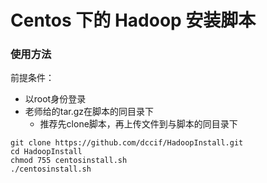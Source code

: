 # Centos 下的 Hadoop 安装脚本

### 使用方法

前提条件：

- 以root身份登录
- 老师给的tar.gz在脚本的同目录下
  - 推荐先clone脚本，再上传文件到与脚本的同目录下

```shell
git clone https://github.com/dccif/HadoopInstall.git
cd HadoopInstall
chmod 755 centosinstall.sh
./centosinstall.sh
```

